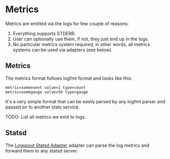 # Metrics

Metrics are emitted via the logs for few couple of reasons:

1. Everything supports STDERR.
2. User can optionally use them, if not, they just end up in the logs.
3. No particular metrics system required, in other words, all metrics systems can be used via adapters (see below).

## Metrics

The metrics format follows logfmt format and looks like this:

```
metric=someevent value=1 type=count
metric=somegauge value=50 type=gauge
```

It's a very simple format that can be easily parsed by any logfmt parser and passed on to another stats service.

TODO: List all metrics we emit to logs.

## Statsd

The [Logspout Statsd Adapter](https://github.com/iron-io/logspout-statsd) adapter can parse the log metrics and forward
them to any statsd server.
